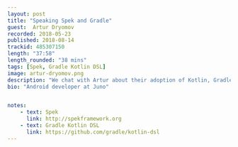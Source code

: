 ```yaml
---
layout: post
title: "Speaking Spek and Gradle"
guest:  Artur Dryomov
recorded: 2018-05-23
published: 2018-08-14
trackid: 485307150
length: "37:58"
length_rounded: "38 mins"
tags: [Spek, Gradle Kotlin DSL]
image: artur-dryomov.png
description: "We chat with Artur about their adoption of Kotlin, Gradle Kotlin DSL and their adoption of Kotlin as a whole."
bio: "Android developer at Juno"


notes: 
    - text: Spek
      link: http://spekframework.org        
    - text: Gradle Kotlin DSL
      link: https://github.com/gradle/kotlin-dsl
---
```

